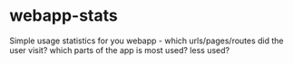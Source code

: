 # webapp-stats
Simple usage statistics for you webapp - which urls/pages/routes did the user visit? which parts of the app is most used? less used?
